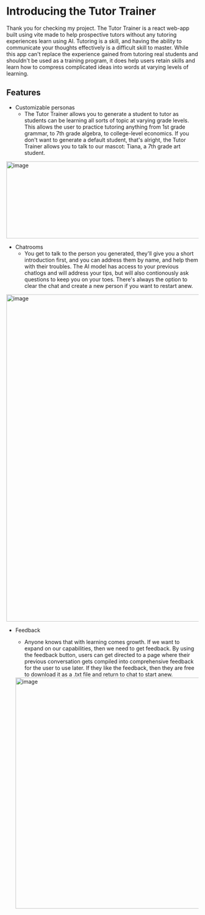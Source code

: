 # Introducing the Tutor Trainer

Thank you for checking my project. The Tutor Trainer is a react web-app built using vite made to help prospective tutors without any tutoring experiences learn using AI. Tutoring is a skill, and having the ability to communicate your thoughts effectively is a difficult skill to master. While this app can't replace the experience gained from tutoring real students and shouldn't be used as a training program, it does help users retain skills and learn how to compress complicated ideas into words at varying levels of learning. 

## Features

- Customizable personas
  - The Tutor Trainer allows you to generate a student to tutor as students can be learning all sorts of topic at varying grade levels. This allows the user to practice tutoring anything from 1st grade grammar, to 7th grade algebra, to college-level economics. If you don't want to generate a default student, that's alright, the Tutor Trainer allows you to talk to our mascot: Tiana, a 7th grade art student.

 <img width="799" height="202" alt="image" src="https://github.com/user-attachments/assets/aaec7366-1bab-4720-bded-1579a9dda431" />

    
- Chatrooms
  - You get to talk to the person you generated, they'll give you a short introduction first, and you can address them by name, and help them with their troubles. The AI model has access to your previous chatlogs and will address your tips, but will also contionously ask questions to keep you on your toes. There's always the option to clear the chat and create a new person if you want to restart anew.

 <img width="1760" height="858" alt="image" src="https://github.com/user-attachments/assets/4b5b4d5b-e662-4682-a9f4-0d3b7eedd7dd" />

    
- Feedback
  -   Anyone knows that with learning comes growth. If we want to expand on our capabilities, then we need to get feedback. By using the feedback button, users can get directed to a page where their previous conversation gets compiled into comprehensive feedback for the user to use later. If they like the feedback, then they are free to download it as a .txt file and return to chat to start anew.
 
    <img width="992" height="606" alt="image" src="https://github.com/user-attachments/assets/1e6e6be9-60b9-41e6-9106-6a1b4f5a5dd4" />
